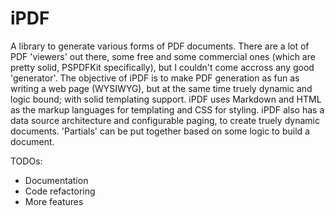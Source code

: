 iPDF
====

A library to generate various forms of PDF documents. There are a lot of PDF 'viewers' out there, some free and some commercial ones (which are pretty solid, PSPDFKit specifically), but I couldn't come accross any good 'generator'. The objective of iPDF is to make PDF generation as fun as writing a web page (WYSIWYG), but at the same time truely dynamic and logic bound; with solid templating support. iPDF uses Markdown and HTML as the markup languages for templating and CSS for styling. iPDF also has a data source architecture and configurable paging, to create truely dynamic documents. 'Partials' can be put together based on some logic to build a document. 

TODOs:
* Documentation
* Code refactoring
* More features
